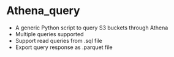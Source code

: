 # Athena_query

- A generic Python script to query S3 buckets through Athena
- Multiple queries supported
- Support read queries from .sql file
- Export query response as .parquet file